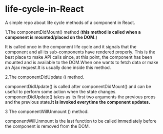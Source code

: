 # life-cycle-in-React

A simple repo about life cycle methods of a component in React.

1.The componentDidMount() method (<b>this method is called when a component is mounted/placed on the DOM.</b>)

It is called once in the component life cycle and it signals that the component and all its sub-components have rendered properly. This is the best place to make API calls since, at this point, the component has been mounted and is available to the DOM.When one wants to fetch data or make an Ajax request.It is usually done inside this method.

2.The componentDidUpdate () method.

componentDidUpdate() is called after componentDidMount() and can be useful to perform some action when the state changes.
componentDidUpdate() takes as its first two arguments the previous props and the previous state.<b>It is invoked everytime the component updates.</b>

3 The componentWillUnmount () method.

componentWillUnmount is the last function to be called immediately before the component is removed from the DOM.
